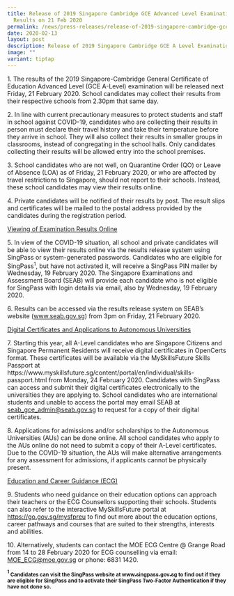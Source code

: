 ```yaml
---
title: Release of 2019 Singapore Cambridge GCE Advanced Level Examination
  Results on 21 Feb 2020
permalink: /news/press-releases/release-of-2019-singapore-cambridge-gce-a-level-examination-results/
date: 2020-02-13
layout: post
description: Release of 2019 Singapore Cambridge GCE A Level Examination Results
image: ""
variant: tiptap
---
```

<p>1. The results of the 2019 Singapore-Cambridge General Certificate of
Education Advanced Level (GCE A-Level) examination will be released next
Friday, 21 February 2020. School candidates may collect their results from
their respective schools from 2.30pm that same day.</p>
<p>2. In line with current precautionary measures to protect students and
staff in school against COVID-19, candidates who are collecting their results
in person must declare their travel history and take their temperature
before they arrive in school. They will also collect their results in smaller
groups in classrooms, instead of congregating in the school halls. Only
candidates collecting their results will be allowed entry into the school
premises.</p>
<p>3. School candidates who are not well, on Quarantine Order (QO) or Leave
of Absence (LOA) as of Friday, 21 February 2020, or who are affected by
travel restrictions to Singapore, should not report to their schools. Instead,
these school candidates may view their results online.</p>
<p>4. Private candidates will be notified of their results by post. The result
slips and certificates will be mailed to the postal address provided by
the candidates during the registration period.</p>
<p><u>Viewing of Examination Results Online</u>
</p>
<p>5. In view of the COVID-19 situation, all school and private candidates
will be able to view their results online via the results release system
using SingPass or system-generated passwords. Candidates who are eligible
for SingPass<sup>1</sup>, but have not activated it, will receive a SingPass
PIN mailer by Wednesday, 19 February 2020. The Singapore Examinations and
Assessment Board (SEAB) will provide each candidate who is not eligible
for SingPass with login details via email, also by Wednesday, 19 February
2020.</p>
<p>6. Results can be accessed via the results release system on SEAB’s website
(<a href="https://www.seab.gov.sg/" rel="noopener noreferrer nofollow" target="_blank">www.seab.gov.sg</a>)
from 3pm on Friday, 21 February 2020.</p>
<p><u>Digital Certificates and Applications to Autonomous Universities</u>
</p>
<p>7. Starting this year, all A-Level candidates who are Singapore Citizens
and Singapore Permanent Residents will receive digital certificates in
OpenCerts format. These certificates will be available via the MySkillsFuture
Skills Passport at https://www.myskillsfuture.sg/content/portal/en/individual/skills-passport.html
from Monday, 24 February 2020. Candidates with SingPass can access and
submit their digital certificates electronically to the universities they
are applying to. School candidates who are international students and unable
to access the portal may email SEAB at <a href="mailto:seab_gce_admin@seab.gov.sg" rel="noopener noreferrer nofollow" target="_blank">seab_gce_admin@seab.gov.sg</a> to
request for a copy of their digital certificates.</p>
<p>8. Applications for admissions and/or scholarships to the Autonomous Universities
(AUs) can be done online. All school candidates who apply to the AUs online
do not need to submit a copy of their A-Level certificates. Due to the
COVID-19 situation, the AUs will make alternative arrangements for any
assessment for admissions, if applicants cannot be physically present.</p>
<p><u>Education and Career Guidance (ECG)</u>
</p>
<p>9. Students who need guidance on their education options can approach
their teachers or the ECG Counsellors supporting their schools. Students
can also refer to the interactive MySkillsFuture portal at <a href="https://go.gov.sg/mysfpreu" rel="noopener noreferrer nofollow" target="_blank">https://go.gov.sg/mysfpreu</a> to
find out more about the education options, career pathways and courses
that are suited to their strengths, interests and abilities.</p>
<p>10. Alternatively, students can contact the MOE ECG Centre @ Grange Road
from 14 to 28 February 2020 for ECG counselling via email: <a href="mailto:MOE_ECG@moe.gov.sg" rel="noopener noreferrer nofollow" target="_blank">MOE_ECG@moe.gov.sg</a> or
phone: 6831 1420.</p>
<p><strong><sup><sub>1</sub></sup><sub> Candidates can visit the SingPass website at </sub><a href="https://www.singpass.gov.sg/" rel="noopener noreferrer nofollow" target="_blank"><sub>www.singpass.gov.sg</sub></a><sub> to find out if they are eligible for SingPass and to activate their SingPass Two-Factor Authentication if they have not done so.</sub></strong>
</p>
<p></p>